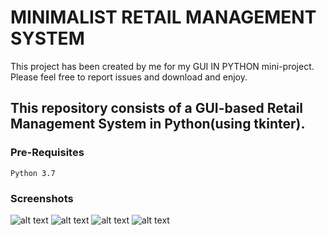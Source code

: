 # MINIMALIST RETAIL MANAGEMENT SYSTEM

This project has been created by me for my GUI IN PYTHON mini-project. Please feel free to report issues and download and enjoy.

## This repository consists of a GUI-based Retail Management System in Python(using tkinter). 

### Pre-Requisites
`Python 3.7`

### Screenshots
![alt text](https://raw.githubusercontent.com/realmacaw/real-mart/blob/master/images/employee_login.png)
![alt text](https://raw.githubusercontent.com/realmacaw/real-mart/blob/master/images/bill_window.png)
![alt text](https://raw.githubusercontent.com/realmacaw/real-mart/blob/master/images/update_employee.png)
![alt text](https://raw.githubusercontent.com/realmacaw/real-mart/blob/master/images/update_product.png)

